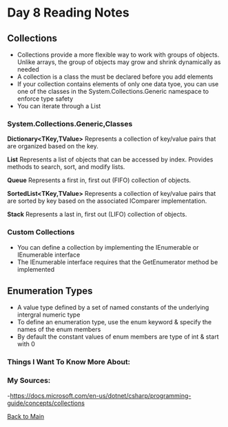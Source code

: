 # Day 8 Reading Notes
## Collections
- Collections provide a more flexible way to work with groups of objects. Unlike arrays, the group of objects may grow and shrink dynamically as needed
- A collection is a class the must be declared before you add elements
- If your collection contains elements of only one data tyoe, you can use one of the classes in the System.Collections.Generic namespace to enforce type safety
- You can iterate through a List

### System.Collections.Generic,Classes

**Dictionary<TKey,TValue>**	Represents a collection of key/value pairs that are organized based on the key.

**List<T>**	Represents a list of objects that can be accessed by index. Provides methods to search, sort, and modify lists.
  
**Queue<T>**	Represents a first in, first out (FIFO) collection of objects.
  
**SortedList<TKey,TValue>**	Represents a collection of key/value pairs that are sorted by key based on the associated IComparer<T> implementation.
  
**Stack<T>**	Represents a last in, first out (LIFO) collection of objects.
  
### Custom Collections
- You can define a collection by implementing the IEnumerable<T> or IEnumerable interface
- The IEnumerable interface requires that the GetEnumerator method be implemented
  
## Enumeration Types
- A value type defined by a set of named constants of the underlying intergral numeric type
- To define an enumeration type, use the enum keyword & specify the names of the enum members
- By default the constant values of enum members are type of int & start with 0
  
### Things I Want To Know More About:


### My Sources:
-https://docs.microsoft.com/en-us/dotnet/csharp/programming-guide/concepts/collections

[Back to Main](README.md)
